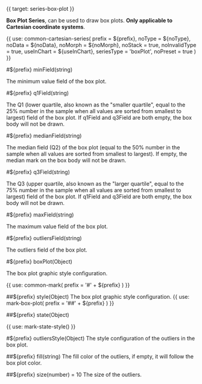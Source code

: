 {{ target: series-box-plot }}

<!-- IBoxPlotSeriesSpec -->

**Box Plot Series**, can be used to draw box plots. **Only applicable to Cartesian coordinate systems**.

{{ use: common-cartesian-series(
  prefix = ${prefix},
  noType = ${noType},
  noData = ${noData},
  noMorph = ${noMorph},
  noStack = true,
  noInvalidType = true,
  useInChart = ${useInChart},
  seriesType = 'boxPlot',
  noPreset = true
) }}

#${prefix} minField(string)

The minimum value field of the box plot.

#${prefix} q1Field(string)

The Q1 (lower quartile, also known as the "smaller quartile", equal to the 25% number in the sample when all values are sorted from smallest to largest) field of the box plot. If q1Field and q3Field are both empty, the box body will not be drawn.

#${prefix} medianField(string)

The median field (Q2) of the box plot (equal to the 50% number in the sample when all values are sorted from smallest to largest). If empty, the median mark on the box body will not be drawn.

#${prefix} q3Field(string)

The Q3 (upper quartile, also known as the "larger quartile", equal to the 75% number in the sample when all values are sorted from smallest to largest) field of the box plot. If q1Field and q3Field are both empty, the box body will not be drawn.

#${prefix} maxField(string)

The maximum value field of the box plot.

#${prefix} outliersField(string)

The outliers field of the box plot.

#${prefix} boxPlot(Object)

The box plot graphic style configuration.

{{ use: common-mark(
  prefix = '#' + ${prefix}
) }}

##${prefix} style(Object)
The box plot graphic style configuration.
{{ use: mark-box-plot(
  prefix = '##' + ${prefix}
) }}

##${prefix} state(Object)

{{ use: mark-state-style() }}

#${prefix} outliersStyle(Object)
The style configuration of the outliers in the box plot.

##${prefix} fill(string)
The fill color of the outliers, if empty, it will follow the box plot color.

##${prefix} size(number) = 10
The size of the outliers.